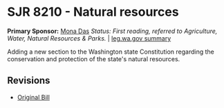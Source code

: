 # SJR 8210 - Natural resources
**Primary Sponsor:** [Mona Das](/person/leg/das_mo.md)
*Status: First reading, referred to Agriculture, Water, Natural Resources & Parks.* | [leg.wa.gov summary](https://app.leg.wa.gov/billsummary?BillNumber=8210&Year=2021)

Adding a new section to the Washington state Constitution regarding the conservation and protection of the state's natural resources.

## Revisions
* [Original Bill](1/)